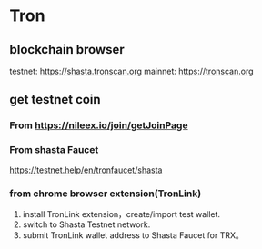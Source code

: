 # Tron


## blockchain browser
testnet: https://shasta.tronscan.org
mainnet: https://tronscan.org


## get testnet coin

### From https://nileex.io/join/getJoinPage

### From shasta Faucet
https://testnet.help/en/tronfaucet/shasta

### from chrome browser extension(TronLink)
1. install TronLink extension，create/import test wallet.
2. switch to Shasta Testnet network.
3. submit TronLink wallet address to Shasta Faucet for TRX。